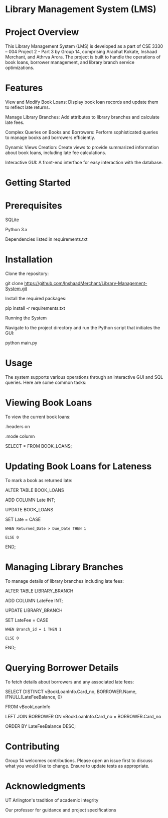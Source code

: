# Library Management System (LMS)

# Project Overview

This Library Management System (LMS) is developed as a part of CSE 3330 – 004 Project 2 - Part 3 by Group 14, comprising Araohat Kokate, Inshaad Merchant, and Athrva Arora. The project is built to handle the operations of book loans, borrower management, and library branch service optimizations.

# Features

View and Modify Book Loans: Display book loan records and update them to reflect late returns.

Manage Library Branches: Add attributes to library branches and calculate late fees.

Complex Queries on Books and Borrowers: Perform sophisticated queries to manage books and borrowers efficiently.

Dynamic Views Creation: Create views to provide summarized information about book loans, including late fee calculations.

Interactive GUI: A front-end interface for easy interaction with the database.

# Getting Started

# Prerequisites

SQLite

Python 3.x

Dependencies listed in requirements.txt

# Installation

Clone the repository:

git clone https://github.com/InshaadMerchant/Library-Management-System.git

Install the required packages:

pip install -r requirements.txt

Running the System

Navigate to the project directory and run the Python script that initiates the GUI:

python main.py

# Usage

The system supports various operations through an interactive GUI and SQL queries. Here are some common tasks:

# Viewing Book Loans

To view the current book loans:

.headers on

.mode column

SELECT * FROM BOOK_LOANS;

# Updating Book Loans for Lateness

To mark a book as returned late:

ALTER TABLE BOOK_LOANS

ADD COLUMN Late INT;

UPDATE BOOK_LOANS

SET Late = CASE 

    WHEN Returned_Date > Due_Date THEN 1 
    
    ELSE 0 
    
END;

# Managing Library Branches

To manage details of library branches including late fees:

ALTER TABLE LIBRARY_BRANCH

ADD COLUMN LateFee INT;

UPDATE LIBRARY_BRANCH

SET LateFee = CASE 

    WHEN Branch_id = 1 THEN 1   
    
    ELSE 0 
    
END;

# Querying Borrower Details

To fetch details about borrowers and any associated late fees:

SELECT DISTINCT vBookLoanInfo.Card_no, BORROWER.Name, IFNULL(LateFeeBalance, 0)

FROM vBookLoanInfo

LEFT JOIN BORROWER ON vBookLoanInfo.Card_no = BORROWER.Card_no

ORDER BY LateFeeBalance DESC;

# Contributing

Group 14 welcomes contributions. Please open an issue first to discuss what you would like to change. Ensure to update tests as appropriate.

# Acknowledgments

UT Arlington's tradition of academic integrity

Our professor for guidance and project specifications
